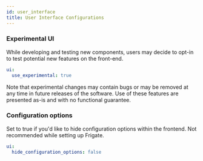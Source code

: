 ```yaml
---
id: user_interface
title: User Interface Configurations
---
```


### Experimental UI

While developing and testing new components, users may decide to opt-in to test potential new features on the front-end.

```yaml
ui:
  use_experimental: true
```

Note that experimental changes may contain bugs or may be removed at any time in future releases of the software. Use of these features are presented as-is and with no functional guarantee.

### Configuration options

Set to true if you'd like to hide configuration options within the frontend. Not recommended while setting up Frigate.

```yaml
ui:
  hide_configuration_options: false
```
